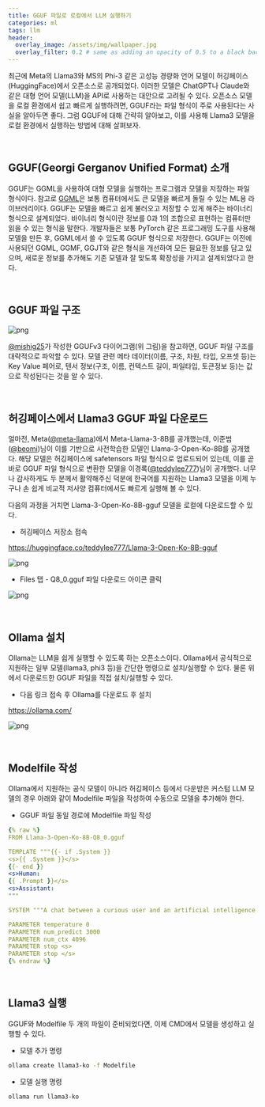 ```yaml
---
title: GGUF 파일로 로컬에서 LLM 실행하기
categories: ml
tags: llm
header:
  overlay_image: /assets/img/wallpaper.jpg
  overlay_filter: 0.2 # same as adding an opacity of 0.5 to a black background
---
```


최근에 Meta의 Llama3와 MS의 Phi-3 같은 고성능 경량화 언어 모델이 허깅페이스(HuggingFace)에서 오픈소스로 공개되었다. 이러한 모델은 ChatGPT나 Claude와 같은 대형 언어 모델(LLM)을 API로 사용하는 대안으로 고려될 수 있다. 오픈소스 모델을 로컬 환경에서 쉽고 빠르게 실행하려면, GGUF라는 파일 형식이 주로 사용된다는 사실을 알아두면 좋다. 그럼 GGUF에 대해 간략히 알아보고, 이를 사용해 Llama3 모델을 로컬 환경에서 실행하는 방법에 대해 살펴보자.

<br>

## GGUF(Georgi Gerganov Unified Format) 소개

GGUF는 GGML을 사용하여 대형 모델을 실행하는 프로그램과 모델을 저장하는 파일 형식이다. 참고로 [GGML](https://ggml.ai/)은 보통 컴퓨터에서도 큰 모델을 빠르게 돌릴 수 있는 ML용 라이브러리이다. GGUF는 모델을 빠르고 쉽게 불러오고 저장할 수 있게 해주는 바이너리 형식으로 설계되었다. 바이너리 형식이란 정보를 0과 1의 조합으로 표현하는 컴퓨터만 읽을 수 있는 형식을 말한다. 개발자들은 보통 PyTorch 같은 프로그래밍 도구를 사용해 모델을 만든 후, GGML에서 쓸 수 있도록 GGUF 형식으로 저장한다. GGUF는 이전에 사용되던 GGML, GGMF, GGJT와 같은 형식을 개선하여 모든 필요한 정보를 담고 있으며, 새로운 정보를 추가해도 기존 모델과 잘 맞도록 확장성을 가지고 설계되었다고 한다.

<br>

## GGUF 파일 구조

![png](/assets/img/post_img/2024-04-28-gguf-llm/0.png)

[@mishig25](https://github.com/mishig25)가 작성한 GGUFv3 다이어그램(위 그림)을 참고하면, GGUF 파일 구조를 대략적으로 파악할 수 있다. 모델 관련 메타 데이터(이름, 구조, 차원, 타입, 오프셋 등)는 Key Value 페어로, 텐서 정보(구조, 이름, 컨텍스트 길이, 파일타입, 토큰정보 등)는 값으로 작성된다는 것을 알 수 있다.

<br>

## 허깅페이스에서 Llama3 GGUF 파일 다운로드

얼마전, Meta([@meta-llama](https://huggingface.co/meta-llama))에서 Meta-Llama-3-8B를 공개했는데, 이준범([@beomi](https://huggingface.co/beomi))님이 이를 기반으로 사전학습한 모델인 Llama-3-Open-Ko-8B를 공개했다. 해당 모델은 허깅페이스에 safetensors 파일 형식으로 업로드되어 있는데, 이를 곧바로 GGUF 파일 형식으로 변환한 모델을 이경록([@teddylee777](https://huggingface.co/teddylee777))님이 공개했다. 너무나 감사하게도 두 분께서 활약해주신 덕분에 한국어를 지원하는 Llama3 모델을 이제 누구나 손 쉽게 비교적 저사양 컴퓨터에서도 빠르게 실행해 볼 수 있다.

다음의 과정을 거치면 Llama-3-Open-Ko-8B-gguf 모델을 로컬에 다운로드할 수 있다.

- 허깅페이스 저장소 접속

https://huggingface.co/teddylee777/Llama-3-Open-Ko-8B-gguf

![png](/assets/img/post_img/2024-04-28-gguf-llm/1.png)

- Files 탭 - Q8_0.gguf 파일 다운로드 아이콘 클릭

![png](/assets/img/post_img/2024-04-28-gguf-llm/2.png)

<br>

## Ollama 설치

Ollama는 LLM을 쉽게 실행할 수 있도록 하는 오픈소스이다. Ollama에서 공식적으로 지원하는 일부 모델(llama3, phi3 등)을 간단한 명령으로 설치/실행할 수 있다. 물론 위에서 다운로드한 GGUF 파일을 직접 설치/실행할 수 있다.

- 다음 링크 접속 후 Ollama를 다운로드 후 설치

https://ollama.com/

![png](/assets/img/post_img/2024-04-28-gguf-llm/3.png)

<br>

## Modelfile 작성

Ollama에서 지원하는 공식 모델이 아니라 허깅페이스 등에서 다운받은 커스텀 LLM 모델의 경우 아래와 같이 Modelfile 파일을 작성하여 수동으로 모델을 추가해야 한다.

- GGUF 파일 동일 경로에 Modelfile 파일 작성

```yaml
{% raw %}
FROM Llama-3-Open-Ko-8B-Q8_0.gguf

TEMPLATE """{{- if .System }}
<s>{{ .System }}</s>
{{- end }}
<s>Human:
{{ .Prompt }}</s>
<s>Assistant:
"""

SYSTEM """A chat between a curious user and an artificial intelligence assistant. The assistant gives helpful, detailed, and polite answers to the user's questions."""

PARAMETER temperature 0
PARAMETER num_predict 3000
PARAMETER num_ctx 4096
PARAMETER stop <s>
PARAMETER stop </s>
{% endraw %}
```

<br>

## Llama3 실행

GGUF와 Modelfile 두 개의 파일이 준비되었다면, 이제 CMD에서 모델을 생성하고 실행할 수 있다.

- 모델 추가 명령

```bash
ollama create llama3-ko -f Modelfile
```

- 모델 실행 명령

```bash
ollama run llama3-ko
```